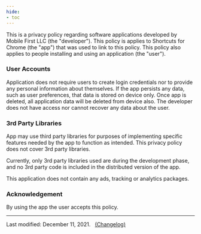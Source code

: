 ```yaml
---
hide:
- toc
---
```


This is a privacy policy regarding software applications developed by Mobile First LLC (the "developer"). This policy is applies to Shortcuts for Chrome (the "app") that was used to link to this policy. This policy also applies to people installing and using an application (the "user").

### User Accounts

Application does not require users to create login credentials nor to provide any personal information about themselves. If the app persists any data, such as user preferences, that data is stored on device only. Once app is deleted, all application data will be deleted from device also. The developer does not have access nor cannot recover any data about the user.

### 3rd Party Libraries

App may use third party libraries for purposes of implementing specific features needed by the app to function as intended. This privacy policy does not cover 3rd party libraries.

Currently, only 3rd party libraries used are during the development phase, and no 3rd party code is included in the distributed version of the app.

This application does not contain any ads, tracking or analytics packages.

### Acknowledgement

By using the app the user accepts this policy.

***

Last modified: December 11, 2021. &nbsp; [(Changelog)](https://github.com/MobileFirstLLC/shortcuts-for-chrome/commits/main/docs/files/privacy.md) 

